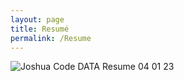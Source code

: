 ```yaml
---
layout: page
title: Resumé
permalink: /Resume
---
```

![Joshua Code DATA Resume 04 01 23](https://github.com/joshcode4/joshcode4.github.io/assets/160261781/f6df9df1-cdbb-4d1e-95d8-57dba688fcad)
